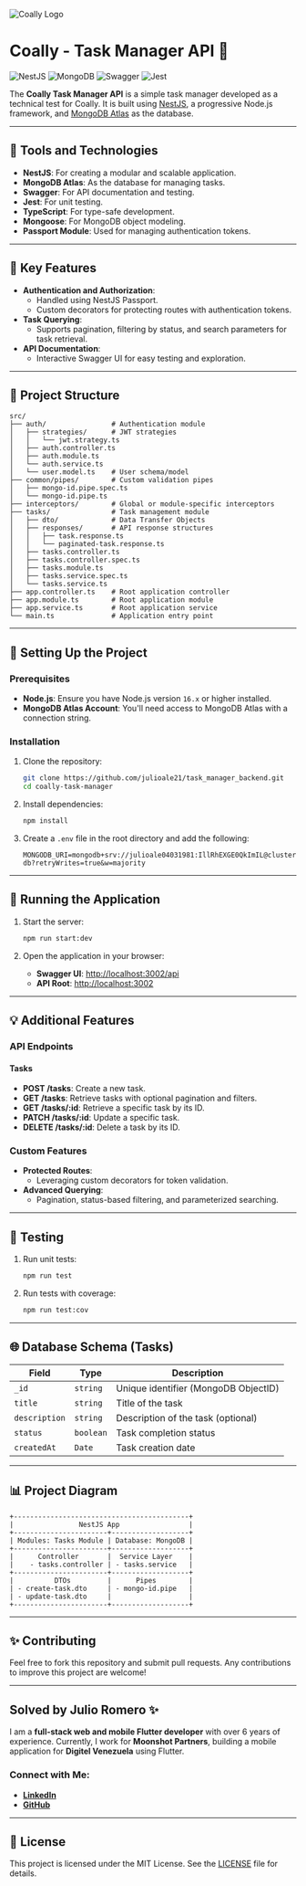 ![Coally Logo](https://coally.com/wp-content/uploads/2023/09/Horizontal-Version-Principal-1.png)

# Coally - Task Manager API 🚀

![NestJS](https://img.shields.io/badge/NestJS-v10.4.9-red)
![MongoDB](https://img.shields.io/badge/MongoDB-Atlas-brightgreen)
![Swagger](https://img.shields.io/badge/Swagger-UI-blue)
![Jest](https://img.shields.io/badge/Testing-Jest-yellow)

The **Coally Task Manager API** is a simple task manager developed as a technical test for Coally. It is built using [NestJS](https://nestjs.com/), a progressive Node.js framework, and [MongoDB Atlas](https://www.mongodb.com/cloud/atlas) as the database.

---

## 🔧 Tools and Technologies

- **NestJS**: For creating a modular and scalable application.
- **MongoDB Atlas**: As the database for managing tasks.
- **Swagger**: For API documentation and testing.
- **Jest**: For unit testing.
- **TypeScript**: For type-safe development.
- **Mongoose**: For MongoDB object modeling.
- **Passport Module**: Used for managing authentication tokens.

---

## 🔢 Key Features

- **Authentication and Authorization**:
  - Handled using NestJS Passport.
  - Custom decorators for protecting routes with authentication tokens.
- **Task Querying**:
  - Supports pagination, filtering by status, and search parameters for task retrieval.
- **API Documentation**:
  - Interactive Swagger UI for easy testing and exploration.

---

## 📂 Project Structure

```plaintext
src/
├── auth/                # Authentication module
│   ├── strategies/      # JWT strategies
│   │   └── jwt.strategy.ts
│   ├── auth.controller.ts
│   ├── auth.module.ts
│   └── auth.service.ts
│   └── user.model.ts    # User schema/model
├── common/pipes/        # Custom validation pipes
│   ├── mongo-id.pipe.spec.ts
│   └── mongo-id.pipe.ts
├── interceptors/        # Global or module-specific interceptors
├── tasks/               # Task management module
│   ├── dto/             # Data Transfer Objects
│   ├── responses/       # API response structures
│   │   ├── task.response.ts
│   │   └── paginated-task.response.ts
│   ├── tasks.controller.ts
│   ├── tasks.controller.spec.ts
│   ├── tasks.module.ts
│   ├── tasks.service.spec.ts
│   └── tasks.service.ts
├── app.controller.ts    # Root application controller
├── app.module.ts        # Root application module
├── app.service.ts       # Root application service
└── main.ts              # Application entry point
```

---

## 🔧 Setting Up the Project

### Prerequisites

- **Node.js**: Ensure you have Node.js version `16.x` or higher installed.
- **MongoDB Atlas Account**: You'll need access to MongoDB Atlas with a connection string.

### Installation

1. Clone the repository:

   ```bash
   git clone https://github.com/julioale21/task_manager_backend.git
   cd coally-task-manager
   ```

2. Install dependencies:

   ```bash
   npm install
   ```

3. Create a `.env` file in the root directory and add the following:
   ```env
   MONGODB_URI=mongodb+srv://julioale04031981:IllRhEXGE0QkImIL@cluster0.jmuny.mongodb.net/coally-db?retryWrites=true&w=majority
   ```

---

## 🚀 Running the Application

1. Start the server:

   ```bash
   npm run start:dev
   ```

2. Open the application in your browser:
   - **Swagger UI**: [http://localhost:3002/api](http://localhost:3002/api)
   - **API Root**: [http://localhost:3002](http://localhost:3002)

---

## 💡 Additional Features

### API Endpoints

#### Tasks

- **POST /tasks**: Create a new task.
- **GET /tasks**: Retrieve tasks with optional pagination and filters.
- **GET /tasks/:id**: Retrieve a specific task by its ID.
- **PATCH /tasks/:id**: Update a specific task.
- **DELETE /tasks/:id**: Delete a task by its ID.

### Custom Features

- **Protected Routes**:
  - Leveraging custom decorators for token validation.
- **Advanced Querying**:
  - Pagination, status-based filtering, and parameterized searching.

---

## 🔧 Testing

1. Run unit tests:

   ```bash
   npm run test
   ```

2. Run tests with coverage:

   ```bash
   npm run test:cov
   ```

---

## 🌐 Database Schema (Tasks)

| Field         | Type      | Description                          |
| ------------- | --------- | ------------------------------------ |
| `_id`         | `string`  | Unique identifier (MongoDB ObjectID) |
| `title`       | `string`  | Title of the task                    |
| `description` | `string`  | Description of the task (optional)   |
| `status`      | `boolean` | Task completion status               |
| `createdAt`   | `Date`    | Task creation date                   |

---

## 📊 Project Diagram

```plaintext
+-------------------------------------------+
|                NestJS App                 |
+-----------------------+-------------------+
| Modules: Tasks Module | Database: MongoDB |
+-----------------------+-------------------+
|      Controller       |  Service Layer    |
|    - tasks.controller | - tasks.service   |
+-----------------------+-------------------+
|          DTOs         |      Pipes        |
| - create-task.dto     | - mongo-id.pipe   |
| - update-task.dto     |                   |
+-----------------------+-------------------+
```

---

## ✨ Contributing

Feel free to fork this repository and submit pull requests. Any contributions to improve this project are welcome!

---

## Solved by Julio Romero ✨

I am a **full-stack web and mobile Flutter developer** with over 6 years of experience. Currently, I work for **Moonshot Partners**, building a mobile application for **Digitel Venezuela** using Flutter.

### Connect with Me:

- **[LinkedIn](https://www.linkedin.com/in/julio-alejandro-romero-bb4197119/)**
- **[GitHub](https://github.com/julioale21)**

---

## 🔔 License

This project is licensed under the MIT License. See the [LICENSE](LICENSE) file for details.

